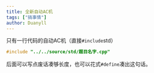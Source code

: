 ```yaml
---
title: 全新自动AC机
tags: ["搞事情"]
author: Duanyll
---
```


只有一行代码的自动AC机（直接`#include`std）

<!-- more -->

```cpp
#include "../../source/std/题目名字.cpp"
```

后面可以写点废话凑够长度，也可以花式`#define`凑出这句话。
